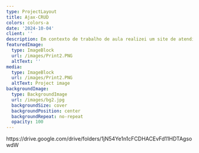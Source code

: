 ```yaml
---
type: ProjectLayout
title: Ajax-CRUD
colors: colors-a
date: '2024-10-04'
client: ''
description: Em contexto de trabalho de aula realizei um site de atendimento médico em PHP.
featuredImage:
  type: ImageBlock
  url: /images/Print2.PNG
  altText: ''
media:
  type: ImageBlock
  url: /images/Print2.PNG
  altText: Project image
backgroundImage:
  type: BackgroundImage
  url: /images/bg2.jpg
  backgroundSize: cover
  backgroundPosition: center
  backgroundRepeat: no-repeat
  opacity: 100
---
```

https\://drive.google.com/drive/folders/1jN54Ye1n1cFCDHACEvFd11HDTAgsowdW
